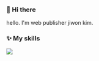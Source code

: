 ### 👋 Hi there 
hello. I'm web publisher jiwon kim. 

### ✨ My skills
<img src="https://img.shields.io/badge/Adobe Photoshop-31A8FF?style=flat-square&logo=Photoshop&logoColor=white"/></a>

<!--
**JiwooonKim/JiwooonKim** is a ✨ _special_ ✨ repository because its `README.md` (this file) appears on your GitHub profile.

Here are some ideas to get you started:

- 🔭 I’m currently working on ...
- 🌱 I’m currently learning ...
- 👯 I’m looking to collaborate on ...
- 🤔 I’m looking for help with ...
- 💬 Ask me about ...
- 📫 How to reach me: ...
- 😄 Pronouns: ...
- ⚡ Fun fact: ...
-->
